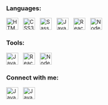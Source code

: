 

### Languages:
<img align="left" alt="HTML5" width="32px" src="https://cdn.jsdelivr.net/gh/devicons/devicon/icons/html5/html5-original.svg" style="padding-right:10px;" />
<img align="left" alt="CSS3" width="32px" src="https://cdn.jsdelivr.net/gh/devicons/devicon/icons/css3/css3-original.svg" style="padding-right:10px;" />
<img align="left" alt="Sass" width="32px" src="https://cdn.jsdelivr.net/gh/devicons/devicon/icons/sass/sass-original.svg" style="padding-right:10px;" />
<img align="left" alt="JavaScript" width="32px" src="https://cdn.jsdelivr.net/gh/devicons/devicon/icons/javascript/javascript-original.svg" style="padding-right:10px;" />
<img align="left" alt="React" width="32px" src="https://cdn.jsdelivr.net/gh/devicons/devicon/icons/react/react-original.svg" style="padding-right:10px;" />
<img align="left" alt="Node.js" width="32px" src="https://cdn.jsdelivr.net/gh/devicons/devicon/icons/nodejs/nodejs-original.svg" style="padding-right:10px;" />
<br />
<br />

### Tools:
<img align="left" alt="JavaScript" width="32px" src="https://i.postimg.cc/hvLfxRhN/xd.png" style="padding-right:10px;" />
<img align="left" alt="React" width="32px" src="https://i.postimg.cc/tTV1qxbq/ps.png" style="padding-right:10px;" />
<img align="left" alt="Node.js" width="32px" src="https://i.postimg.cc/D0kS8wfq/vsc.png" style="padding-right:10px;" />
<br />
<br />

### Connect with me:
[<img align="left" alt="JavaScript" width="32px" src="https://i.postimg.cc/NfyQWcgt/Linkedin-logo-on-transparent-Background-PNG.png" style="padding-right:10px;" target="_blank" />][linkedin]
[<img align="left" alt="JavaScript" width="32px" src="https://i.postimg.cc/4ycsH62d/web-design.png" style="padding-right:10px;" target="_blank" />][website]

[linkedin]: https://www.linkedin.com/in/verldopia/
[website]: https://verldopia.github.io/portfolio-website/
